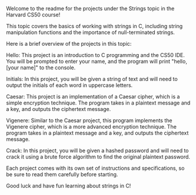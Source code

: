 Welcome to the readme for the projects under the Strings topic in the Harvard CS50 course!

This topic covers the basics of working with strings in C, including string manipulation functions and the importance of null-terminated strings.

Here is a brief overview of the projects in this topic:

Hello: This project is an introduction to C programming and the CS50 IDE. You will be prompted to enter your name, and the program will print "hello, [your name]" to the console.

Initials: In this project, you will be given a string of text and will need to output the initials of each word in uppercase letters.

Caesar: This project is an implementation of a Caesar cipher, which is a simple encryption technique. The program takes in a plaintext message and a key, and outputs the ciphertext message.

Vigenere: Similar to the Caesar project, this program implements the Vigenere cipher, which is a more advanced encryption technique. The program takes in a plaintext message and a key, and outputs the ciphertext message.

Crack: In this project, you will be given a hashed password and will need to crack it using a brute force algorithm to find the original plaintext password.

Each project comes with its own set of instructions and specifications, so be sure to read them carefully before starting.

Good luck and have fun learning about strings in C!





